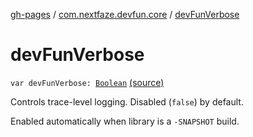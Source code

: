 [gh-pages](../index.md) / [com.nextfaze.devfun.core](index.md) / [devFunVerbose](./dev-fun-verbose.md)

# devFunVerbose

`var devFunVerbose: `[`Boolean`](https://kotlinlang.org/api/latest/jvm/stdlib/kotlin/-boolean/index.html) [(source)](https://github.com/NextFaze/dev-fun/tree/master/devfun/src/main/java/com/nextfaze/devfun/core/DevFun.kt#L500)

Controls trace-level logging. Disabled (`false`) by default.

Enabled automatically when library is a `-SNAPSHOT` build.

